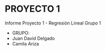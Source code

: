 # PROYECTO 1
Informe Proyecto 1 -  Regresión Lineal Grupo 1 
+ GRUPO:
+ Juan David Delgado
+ Camila Ariza
